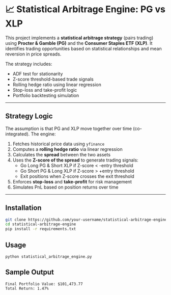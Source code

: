 # 📈 Statistical Arbitrage Engine: PG vs XLP

This project implements a **statistical arbitrage strategy** (pairs trading) using **Procter & Gamble (PG)** and the **Consumer Staples ETF (XLP)**. It identifies trading opportunities based on statistical relationships and mean reversion in price spreads.

The strategy includes:
-  ADF test for stationarity
-  Z-score threshold-based trade signals
-  Rolling hedge ratio using linear regression
-  Stop-loss and take-profit logic
-  Portfolio backtesting simulation

---

## Strategy Logic

The assumption is that PG and XLP move together over time (co-integrated). The engine:

1. Fetches historical price data using `yfinance`
2. Computes a **rolling hedge ratio** via linear regression
3. Calculates the **spread** between the two assets
4. Uses the **Z-score of the spread** to generate trading signals:
   -  Go Long PG & Short XLP if Z-score < -entry threshold
   -  Go Short PG & Long XLP if Z-score > +entry threshold
   -  Exit positions when Z-score crosses the exit threshold
5. Enforces **stop-loss** and **take-profit** for risk management
6. Simulates PnL based on position returns over time

---

##  Installation

```bash
git clone https://github.com/your-username/statistical-arbitrage-engine.git
cd statistical-arbitrage-engine
pip install -r requirements.txt
```

## Usage
```
python statistical_arbitrage_engine.py
```

## Sample Output
```
Final Portfolio Value: $101,473.77
Total Return: 1.47%
```


